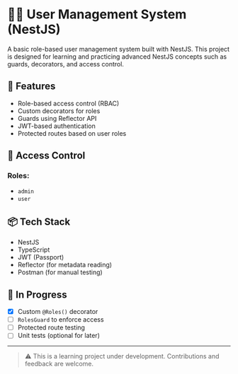 # 🧑‍💼 User Management System (NestJS)

A basic role-based user management system built with NestJS. This project is designed for learning and practicing advanced NestJS concepts such as guards, decorators, and access control.

## 🚀 Features

- Role-based access control (RBAC)
- Custom decorators for roles
- Guards using Reflector API
- JWT-based authentication
- Protected routes based on user roles

## 🔐 Access Control

### Roles:

- `admin`
- `user`

## 📦 Tech Stack

- NestJS
- TypeScript
- JWT (Passport)
- Reflector (for metadata reading)
- Postman (for manual testing)

## 🎯 In Progress

- [x] Custom `@Roles()` decorator
- [ ] `RolesGuard` to enforce access
- [ ] Protected route testing
- [ ] Unit tests (optional for later)

---

> ⚠️ This is a learning project under development. Contributions and feedback are welcome.
